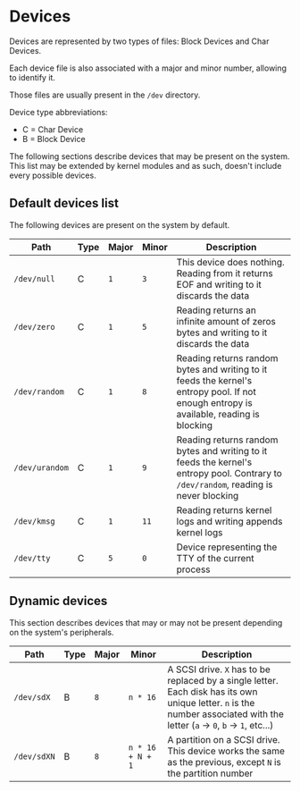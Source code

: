 # Devices

Devices are represented by two types of files: Block Devices and Char Devices.

Each device file is also associated with a major and minor number, allowing to identify it.

Those files are usually present in the `/dev` directory.

Device type abbreviations:
- C = Char Device
- B = Block Device

The following sections describe devices that may be present on the system. This list may be extended by kernel modules and as such, doesn't include every possible devices.



## Default devices list

The following devices are present on the system by default.

| Path           | Type | Major   | Minor | Description |
|----------------|------|---------|-------|-------------|
| `/dev/null`    | C    | `1`     | `3`   | This device does nothing. Reading from it returns EOF and writing to it discards the data |
| `/dev/zero`    | C    | `1`     | `5`   | Reading returns an infinite amount of zeros bytes and writing to it discards the data |
| `/dev/random`  | C    | `1`     | `8`   | Reading returns random bytes and writing to it feeds the kernel's entropy pool. If not enough entropy is available, reading is blocking |
| `/dev/urandom` | C    | `1`     | `9`   | Reading returns random bytes and writing to it feeds the kernel's entropy pool. Contrary to `/dev/random`, reading is never blocking |
| `/dev/kmsg`    | C    | `1`     | `11`  | Reading returns kernel logs and writing appends kernel logs |
| `/dev/tty`     | C    | `5`     | `0`   | Device representing the TTY of the current process |



## Dynamic devices

This section describes devices that may or may not be present depending on the system's peripherals.

| Path        | Type | Major   | Minor            | Description |
|-------------|------|---------|------------------|-------------|
| `/dev/sdX`  | B    | `8`     | `n * 16`         | A SCSI drive. `X` has to be replaced by a single letter. Each disk has its own unique letter. `n` is the number associated with the letter (`a` -> `0`, `b` -> `1`, etc...) |
| `/dev/sdXN` | B    | `8`     | `n * 16 + N + 1` | A partition on a SCSI drive. This device works the same as the previous, except `N` is the partition number |
